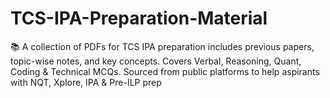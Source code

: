 # TCS-IPA-Preparation-Material
📚 A collection of PDFs for TCS IPA preparation includes previous papers, topic-wise notes, and key concepts. Covers Verbal, Reasoning, Quant, Coding &amp; Technical MCQs. Sourced from public platforms to help aspirants with NQT, Xplore, IPA &amp; Pre-ILP prep
